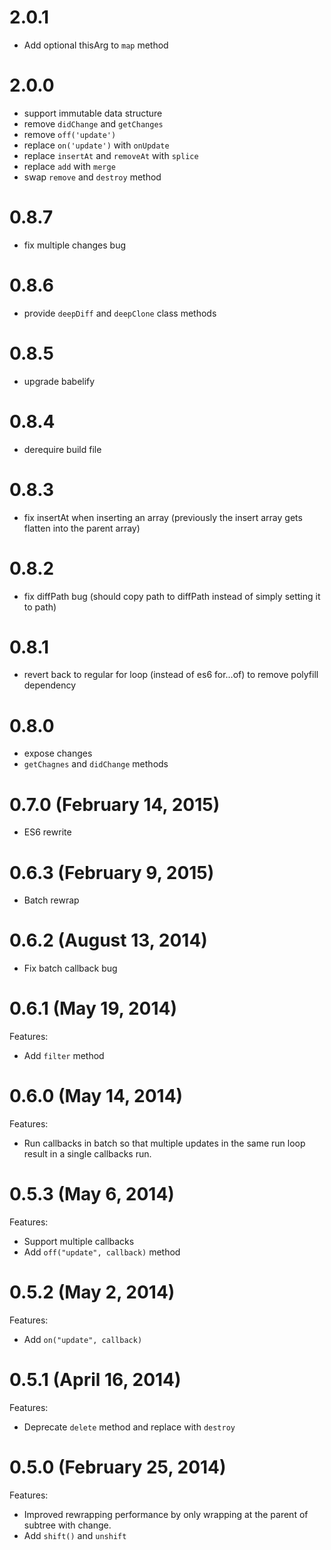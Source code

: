 # 2.0.1
- Add optional thisArg to `map` method

# 2.0.0
- support immutable data structure
- remove `didChange` and `getChanges`
- remove `off('update')`
- replace `on('update')` with `onUpdate`
- replace `insertAt` and `removeAt` with `splice`
- replace `add` with `merge`
- swap `remove` and `destroy` method

# 0.8.7
- fix multiple changes bug

# 0.8.6
- provide `deepDiff` and `deepClone` class methods

# 0.8.5
- upgrade babelify

# 0.8.4
- derequire build file

# 0.8.3
- fix insertAt when inserting an array (previously the insert array gets flatten into the parent array)

# 0.8.2
- fix diffPath bug (should copy path to diffPath instead of simply setting it to path)

# 0.8.1
- revert back to regular for loop (instead of es6 for...of) to remove polyfill dependency

# 0.8.0
- expose changes
- `getChagnes` and `didChange` methods

# 0.7.0 (February 14, 2015)
- ES6 rewrite

# 0.6.3 (February 9, 2015)
- Batch rewrap

# 0.6.2 (August 13, 2014)
- Fix batch callback bug

# 0.6.1 (May 19, 2014)
Features:
- Add `filter` method

# 0.6.0 (May 14, 2014)
Features:
- Run callbacks in batch so that multiple updates in the same run loop result in a single callbacks run.

# 0.5.3 (May 6, 2014)
Features:
- Support multiple callbacks
- Add ``off("update", callback)`` method

# 0.5.2 (May 2, 2014)

Features:
- Add ``on("update", callback)``

# 0.5.1 (April 16, 2014)

Features:
- Deprecate ``delete`` method and replace with ``destroy``

# 0.5.0 (February 25, 2014)

Features:
- Improved rewrapping performance by only wrapping at the parent of subtree with change.
- Add ``shift()`` and ``unshift``
